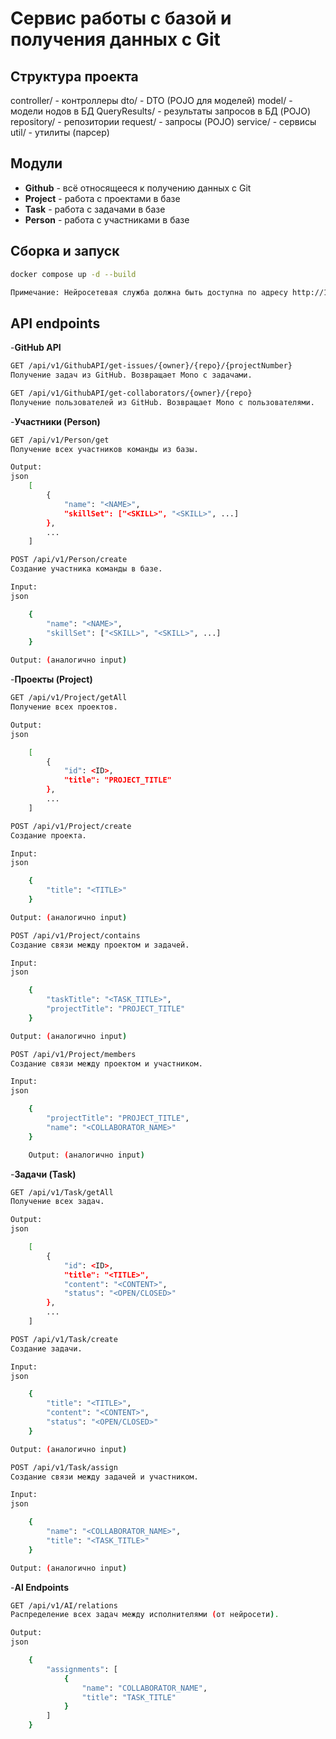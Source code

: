 # Сервис работы с базой и получения данных с Git

## Структура проекта

controller/ - контроллеры
dto/ - DTO (POJO для моделей)
model/ - модели нодов в БД
QueryResults/ - результаты запросов в БД (POJO)
repository/ - репозитории
request/ - запросы (POJO)
service/ - сервисы
util/ - утилиты (парсер)


## Модули

- **Github** - всё относящееся к получению данных с Git
- **Project** - работа с проектами в базе
- **Task** - работа с задачами в базе
- **Person** - работа с участниками в базе

## Сборка и запуск

```bash
docker compose up -d --build

Примечание: Нейросетевая служба должна быть доступна по адресу http://127.0.0.1:5000/api/v1
```

## API endpoints

-**GitHub API**
```bash
GET /api/v1/GithubAPI/get-issues/{owner}/{repo}/{projectNumber}
Получение задач из GitHub. Возвращает Mono с задачами.

GET /api/v1/GithubAPI/get-collaborators/{owner}/{repo}
Получение пользователей из GitHub. Возвращает Mono с пользователями.
```

-**Участники (Person)**
```bash
GET /api/v1/Person/get
Получение всех участников команды из базы.

Output:
json
    [
        {
            "name": "<NAME>",
            "skillSet": ["<SKILL>", "<SKILL>", ...]
        },
        ...
    ]

POST /api/v1/Person/create
Создание участника команды в базе.

Input:
json

    {
        "name": "<NAME>",
        "skillSet": ["<SKILL>", "<SKILL>", ...]
    }

Output: (аналогично input)
```

-**Проекты (Project)**
```bash
GET /api/v1/Project/getAll
Получение всех проектов.

Output:
json

    [
        {
            "id": <ID>,
            "title": "PROJECT_TITLE"
        },
        ...
    ]

POST /api/v1/Project/create
Создание проекта.

Input:
json

    {
        "title": "<TITLE>"
    }

Output: (аналогично input)

POST /api/v1/Project/contains
Создание связи между проектом и задачей.

Input:
json

    {
        "taskTitle": "<TASK_TITLE>",
        "projectTitle": "PROJECT_TITLE"
    }

Output: (аналогично input)

POST /api/v1/Project/members
Создание связи между проектом и участником.

Input:
json

    {
        "projectTitle": "PROJECT_TITLE",
        "name": "<COLLABORATOR_NAME>"
    }

    Output: (аналогично input)
```

-**Задачи (Task)**
```bash
GET /api/v1/Task/getAll
Получение всех задач.

Output:
json

    [
        {
            "id": <ID>,
            "title": "<TITLE>",
            "content": "<CONTENT>",
            "status": "<OPEN/CLOSED>"
        },
        ...
    ]

POST /api/v1/Task/create
Создание задачи.

Input:
json

    {
        "title": "<TITLE>",
        "content": "<CONTENT>",
        "status": "<OPEN/CLOSED>"
    }

Output: (аналогично input)

POST /api/v1/Task/assign
Создание связи между задачей и участником.

Input:
json

    {
        "name": "<COLLABORATOR_NAME>",
        "title": "<TASK_TITLE>"
    }

Output: (аналогично input)
```

-**AI Endpoints**
```bash
GET /api/v1/AI/relations
Распределение всех задач между исполнителями (от нейросети).

Output:
json

    {
        "assignments": [
            {
                "name": "COLLABORATOR_NAME",
                "title": "TASK_TITLE"
            }
        ]
    }
```